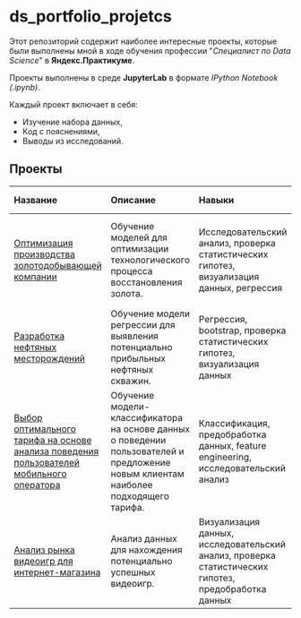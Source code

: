 # ds_portfolio_projetcs
Этот репозиторий содержит наиболее интересные проекты, которые были выполнены мной в ходе обучения профессии "*Специалист по Data Science*" в **Яндекс.Практикуме**.

Проекты выполнены в среде **JupyterLab** в формате *IPython Notebook (.ipynb)*.

Каждый проект включает в себя:
- Изучение набора данных,
- Код с пояснениями,
- Выводы из исследований.

## Проекты

|Название|Описание|Навыки|Используемые библиотеки| 
|:-------|:-------|:-----|:----------------------|
| [Оптимизация производства золотодобывающей компании](https://github.com/BcVlad/ds_portfolio_projects/tree/main/Оптимизация%20производства%20золотодобывающей%20компании) | Обучение моделей для оптимизации технологического процесса восстановления золота. | Исследовательский анализ, проверка статистических гипотез, визуализация данных, регрессия | *pandas, NumPy, matplotlib, Seaborn, SciPy, scikit-learn, CatBoost, LightGBM, XGBoost* |
|[Разработка нефтяных месторождений](https://github.com/BcVlad/ds_portfolio_projects/tree/main/Разработка%20нефтяных%20месторождений)| Обучение модели регрессии для выявления потенциально прибыльных нефтяных скважин. | Регрессия, bootstrap, проверка статистических гипотез, визуализация данных | *pandas, NumPy, scikit-learn, matplotlib, Seaborn, SciPy* |
| [Выбор оптимального тарифа на основе анализа поведения пользователей мобильного оператора](https://github.com/BcVlad/ds_portfolio_projects/tree/main/Выбор%20оптимального%20тарифа%20на%20основе%20анализа%20поведения%20пользователей%20мобильного%20оператора) | Обучение модели-классификатора на основе данных о поведении пользователей и предложение новым клиентам наиболее подходящего тарифа. | Классификация, предобработка данных, feature engineering, исследовательский анализ | *pandas, NumPy, scikit-learn, matplotlib* |
| [Анализ рынка видеоигр для интернет-магазина](https://github.com/BcVlad/ds_portfolio_projects/tree/main/Анализ%20рынка%20видеоигр%20для%20интернет-магазина) | Анализ данных для нахождения потенциально успешных видеоигр. | Визуализация данных, исследовательский анализ, проверка статистических гипотез, предобработка данных | *pandas, NumPy, matplotlib, Seaborn, SciPy* |
